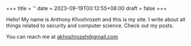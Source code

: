 +++
title = ''
date = 2023-09-19T00:12:55+08:00
draft = false
+++


Hello! My name is Anthony Khoshrozeh and this is my site. I write about all things related to security and computer science. Check out my posts.

You can reach me at akhoshrozeh@gmail.com